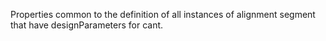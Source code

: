 Properties common to the definition of all instances of alignment segment that have designParameters for cant.
